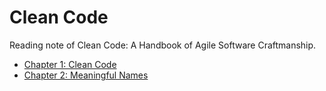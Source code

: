 # Clean Code

Reading note of Clean Code: A Handbook of Agile Software Craftmanship.

* [Chapter 1: Clean Code](./1%20Clean%20Code.md)
* [Chapter 2: Meaningful Names](./2%20Meaningful%20Names.md)
